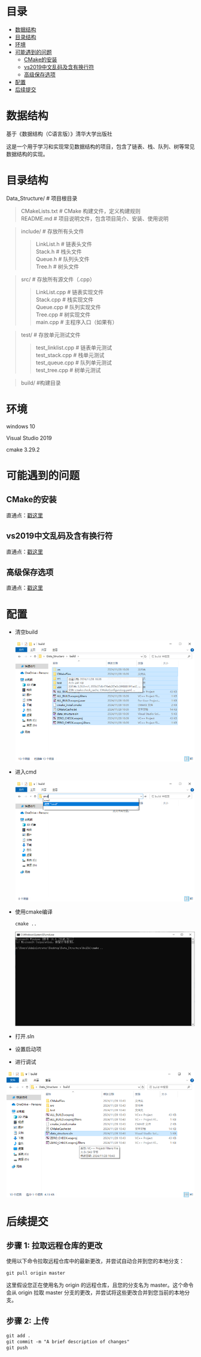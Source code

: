 # 目录
- [数据结构](#数据结构)
- [目录结构](#目录结构)
- [环境](#环境)
- [可能遇到的问题](#可能遇到的问题)
  - [CMake的安装](#CMake的安装)
  - [vs2019中文乱码及含有换行符](#vs2019中文乱码及含有换行符)
  - [高级保存选项](#高级保存选项)
- [配置](#配置)
- [后续提交](#后续提交)

# 数据结构

基于《数据结构（C语言版）》清华大学出版社 

这是一个用于学习和实现常见数据结构的项目，包含了链表、栈、队列、树等常见数据结构的实现。



# 目录结构
Data_Structure/ # 项目根目录   
> CMakeLists.txt # CMake 构建文件，定义构建规则  
> README.md # 项目说明文件，包含项目简介、安装、使用说明  

> include/ # 存放所有头文件  
>> LinkList.h # 链表头文件  
>> Stack.h # 栈头文件  
>> Queue.h # 队列头文件  
>> Tree.h # 树头文件  

> src/ # 存放所有源文件（.cpp）  
>> LinkList.cpp # 链表实现文件  
>> Stack.cpp # 栈实现文件  
>> Queue.cpp # 队列实现文件  
>> Tree.cpp # 树实现文件  
>> main.cpp # 主程序入口（如果有）  

> test/ # 存放单元测试文件  
>> test_linklist.cpp # 链表单元测试  
>> test_stack.cpp # 栈单元测试  
>> test_queue.cpp # 队列单元测试  
>> test_tree.cpp # 树单元测试  

> build/ #构建目录


# 环境

windows 10

Visual Studio 2019

cmake  3.29.2

# 可能遇到的问题

## CMake的安装

直通点：[戳这里](https://blog.csdn.net/sanqima/article/details/132634898?ops_request_misc=&request_id=&biz_id=102&utm_term=cmake%20windows&utm_medium=distribute.pc_search_result.none-task-blog-2~all~sobaiduweb~default-0-132634898.142^v100^pc_search_result_base7&spm=1018.2226.3001.4187)

## vs2019中文乱码及含有换行符

直通点：[戳这里](https://blog.csdn.net/weixin_44153180/article/details/127592831?ops_request_misc=%257B%2522request%255Fid%2522%253A%252248d51ab21c1ba9fdf459c4d2ddee6c52%2522%252C%2522scm%2522%253A%252220140713.130102334..%2522%257D&request_id=48d51ab21c1ba9fdf459c4d2ddee6c52&biz_id=0&utm_medium=distribute.pc_search_result.none-task-blog-2~all~baidu_landing_v2~default-1-127592831-null-null.142^v100^pc_search_result_base1&utm_term=vs2019%20%E6%8F%90%E7%A4%BA%E5%B8%B8%E9%87%8F%E4%B8%AD%E6%9C%89%E6%8D%A2%E8%A1%8C%E7%AC%A6&spm=1018.2226.3001.4187)

## 高级保存选项

直通点：[戳这里](https://blog.csdn.net/L_Andy/article/details/126425393?ops_request_misc=%257B%2522request%255Fid%2522%253A%252238c4b6dddfb7e703ce1e5bf3f5092b47%2522%252C%2522scm%2522%253A%252220140713.130102334..%2522%257D&request_id=38c4b6dddfb7e703ce1e5bf3f5092b47&biz_id=0&utm_medium=distribute.pc_search_result.none-task-blog-2~all~sobaiduend~default-1-126425393-null-null.142^v100^pc_search_result_base1&utm_term=vs2019%E7%9A%84%E9%AB%98%E7%BA%A7%E4%BF%9D%E5%AD%98%E9%80%89%E9%A1%B9&spm=1018.2226.3001.4187)

# 配置



- 清空build

   ![](https://github.com/369qwer/Data_Structure/blob/master/Sample%20Photos/1.png)

- 进入cmd
  
   ![](https://github.com/369qwer/Data_Structure/blob/master/Sample%20Photos/2.png)

- 使用cmake编译

  ```
  cmake ..
  ```
   ![](https://github.com/369qwer/Data_Structure/blob/master/Sample%20Photos/3.png)


- 打开.sln

- 设置启动项

- 进行调试
 
 ![](https://github.com/369qwer/Data_Structure/blob/master/Sample%20Photos/4.png)
  


  

# 后续提交


## 步骤 1: 拉取远程仓库的更改

使用以下命令拉取远程仓库中的最新更改，并尝试自动合并到您的本地分支：
```
git pull origin master
```
这里假设您正在使用名为 origin 的远程仓库，且您的分支名为 master。这个命令会从 origin 拉取 master 分支的更改，并尝试将这些更改合并到您当前的本地分支。

## 步骤 2: 上传

```
git add .
git commit -m "A brief description of changes"
git push
```



